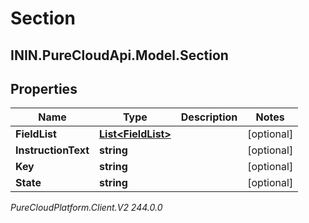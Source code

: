 # Section

## ININ.PureCloudApi.Model.Section

## Properties

|Name | Type | Description | Notes|
|------------ | ------------- | ------------- | -------------|
| **FieldList** | [**List&lt;FieldList&gt;**](FieldList) |  | [optional] |
| **InstructionText** | **string** |  | [optional] |
| **Key** | **string** |  | [optional] |
| **State** | **string** |  | [optional] |



_PureCloudPlatform.Client.V2 244.0.0_
